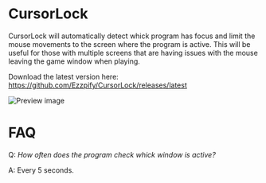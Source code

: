# CursorLock
CursorLock will automatically detect whick program has focus and limit the mouse movements to the screen where the program is active.
This will be useful for those with multiple screens that are having issues with the mouse leaving the game window when playing.

Download the latest version here: https://github.com/Ezzpify/CursorLock/releases/latest

![Preview image](http://i.imgur.com/QubNcbS.png)

# FAQ

Q: *How often does the program check whick window is active?*

A: Every 5 seconds.
